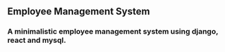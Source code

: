 ## Employee Management System

### A minimalistic employee management system using django, react and mysql.